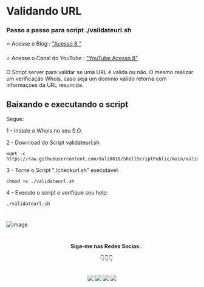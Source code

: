 # Validando URL 

### Passo a passo para script ./validateurl.sh ####

⭐ Acesse o Blog : ["Acesso 8 "](https://acesso8.blogspot.com)

⭐ Acesse o Canal do YouTube : ["YouTube Acesso 8"](http://www.youtube.com/channel/UCh6CzOE6aWxy_5RYG4To88g?sub_confirmation=1)

O Script server para validar se uma URL é valida ou não. O mesmo realizar um verificação Whois, caso seja um dominio valido retorna com informaçoes da URL resumida.  

## Baixando e executando o script

Segue: 

1 - Instale o Whois no seu S.O.

2 - Download do Script validateurl.sh
    
    wget -c https://raw.githubusercontent.com/duli0810/ShellScriptPublic/main/Validando%20URL/validateurl.sh

3 - Torne o Script "./checkurl.sh" executável:

    chmod +x ./validateurl.sh
    
4 - Execute o script e verifique seu help:

    ./validateurl.sh
#
 ![image](https://user-images.githubusercontent.com/83621137/146654442-f085e338-aa15-471a-8d06-e7c8f01f4ff0.png)

#

<ul align="center"> 
  <p><b>Siga-me nas Redes Socias:</b>.</p>

  <p>👇👇👇</p>
</ul>  
  
 ##
<div align="center"> 
  <a href = "https://acesso8.blogspot.com/"><img src="https://i.imgur.com/T01dNPP.png" target="_blank"></a>
  <a href="http://www.youtube.com/channel/UCh6CzOE6aWxy_5RYG4To88g?sub_confirmation=1" target="_blank"><img src="https://i.imgur.com/Hp8VxZO.png" target="_blank"></a>
  <a href="https://twitter.com/8Acesso" target="_blank"><img src="https://i.imgur.com/NQZ8fjf.png" target="_blank"></a>
  <a href="https://www.linkedin.com/in/eduardo-rodrigues-da-silva-78895a25/" target="_blank"><img src="https://i.imgur.com/FRMLFvm.png" target="_blank"></a>
</div>
